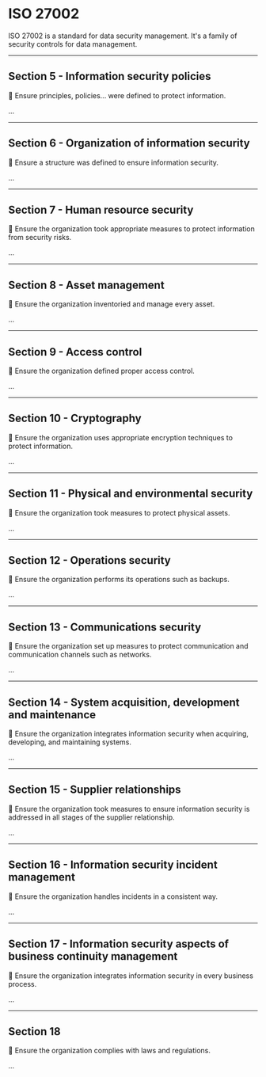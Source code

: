 # ISO 27002

ISO 27002 is a standard for data security management. It's a family of security controls for data management.

<hr class="sep-both">

## Section 5 - Information security policies

<div class="row row-cols-md-2"><div>

📝 Ensure principles, policies... were defined to protect information.
</div><div>

...
</div></div>

<hr class="sep-both">

## Section 6 - Organization of information security

<div class="row row-cols-md-2"><div>

📝 Ensure a structure was defined to ensure information security.
</div><div>

...
</div></div>

<hr class="sep-both">

## Section 7 - Human resource security

<div class="row row-cols-md-2"><div>

📝 Ensure the organization took appropriate measures to protect information from security risks.
</div><div>

...
</div></div>

<hr class="sep-both">

## Section 8 - Asset management

<div class="row row-cols-md-2"><div>

📝  Ensure the organization inventoried and manage every asset.
</div><div>

...
</div></div>

<hr class="sep-both">

## Section 9 - Access control

<div class="row row-cols-md-2"><div>

📝 Ensure the organization defined proper access control.
</div><div>

...
</div></div>

<hr class="sep-both">

## Section 10 - Cryptography

<div class="row row-cols-md-2"><div>

📝 Ensure the organization uses appropriate encryption techniques to protect information.
</div><div>

...
</div></div>

<hr class="sep-both">

## Section 11 - Physical and environmental security

<div class="row row-cols-md-2"><div>

📝 Ensure the organization took measures to protect physical assets.
</div><div>

...
</div></div>

<hr class="sep-both">

## Section 12 - Operations security

<div class="row row-cols-md-2"><div>

📝 Ensure the organization performs its operations such as backups.
</div><div>

...
</div></div>

<hr class="sep-both">

## Section 13 - Communications security

<div class="row row-cols-md-2"><div>

📝 Ensure the organization set up measures to protect communication and communication channels such as networks.
</div><div>

...
</div></div>

<hr class="sep-both">

## Section 14 - System acquisition, development and maintenance

<div class="row row-cols-md-2"><div>

📝 Ensure the organization integrates information security when acquiring, developing, and maintaining systems.
</div><div>

...
</div></div>

<hr class="sep-both">

## Section 15 - Supplier relationships

<div class="row row-cols-md-2"><div>

📝 Ensure the organization took measures to ensure information security is addressed in all stages of the supplier relationship.
</div><div>

...
</div></div>

<hr class="sep-both">

## Section 16 - Information security incident management

<div class="row row-cols-md-2"><div>

📝 Ensure the organization handles incidents in a consistent way.
</div><div>

...
</div></div>

<hr class="sep-both">

## Section 17 - Information security aspects of business continuity management

<div class="row row-cols-md-2"><div>

📝 Ensure the organization integrates information security in every business process.
</div><div>

...
</div></div>

<hr class="sep-both">

## Section 18

<div class="row row-cols-md-2"><div>

📝 Ensure the organization complies with laws and regulations.
</div><div>

...
</div></div>